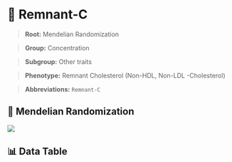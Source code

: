 # 🧪 Remnant-C

> **Root:** Mendelian Randomization

> **Group:** Concentration  

> **Subgroup:** Other traits

> **Phenotype:** Remnant Cholesterol (Non-HDL, Non-LDL -Cholesterol)  

> **Abbreviations:** `Remnant-C`

## 🧬 Mendelian Randomization  

<img src="/MR/Figures/Inverse/RemnanthengxianC.png"/>


## 📊 Data Table


<CsvTableMRI src="/public/MR/Data/Inverse/RemnanthengxianC.csv"/>
